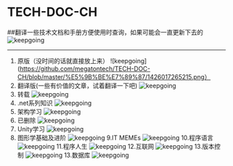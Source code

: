 # TECH-DOC-CH
##翻译一些技术文档和手册方便使用时查询，如果可能会一直更新下去的
![keepgoing](https://github.com/megatontech/TECH-DOC-CH/blob/master/%E5%9B%BE%E7%89%87/trying.png)
***
1. 原版（没时间的话就直接放上来）
![keepgoing](https://github.com/megatontech/TECH-DOC-CH/blob/master/%E5%9B%BE%E7%89%87/1426017265215.png）
2. 翻译版(一些有价值的文章，试着翻译一下吧)
![keepgoing](https://github.com/megatontech/TECH-DOC-CH/blob/master/%E5%9B%BE%E7%89%87/12612881707186780.jpg)
3. 转载
![keepgoing](https://github.com/megatontech/TECH-DOC-CH/blob/master/ITMEME/1460401578164.jpg)
4. .net系列知识
![keepgoing](https://github.com/megatontech/TECH-DOC-CH/blob/master/ITMEME/1436920493099.png)
5. 架构学习
![keepgoing](https://github.com/megatontech/TECH-DOC-CH/blob/master/%E5%9B%BE%E7%89%87/20151116223235.jpg)
6. 已删除
![keepgoing](https://github.com/megatontech/TECH-DOC-CH/blob/master/%E5%9B%BE%E7%89%87/lvba.png)
7. Unity学习
![keepgoing](https://github.com/megatontech/TECH-DOC-CH/blob/master/%E5%9B%BE%E7%89%87/1426086416097.gif)
8. 图形学基础及进阶
 ![keepgoing](https://github.com/megatontech/TECH-DOC-CH/blob/master/%E5%9B%BE%E7%89%87/1452592647628.gif)
9.IT MEMEs
 ![keepgoing](https://github.com/megatontech/TECH-DOC-CH/blob/master/ITMEME/1461817206155.jpg)
10.程序语言
 ![keepgoing](https://github.com/megatontech/TECH-DOC-CH/blob/master/%E5%9B%BE%E7%89%87/7d6fa52d-4b2f-4332-b8b3-abb218a1580a.png)
11.程序人生
 ![keepgoing](https://github.com/megatontech/TECH-DOC-CH/blob/master/%E5%9B%BE%E7%89%87/Logo.gif)
12.互联网
 ![keepgoing](https://github.com/megatontech/TECH-DOC-CH/blob/master/%E5%9B%BE%E7%89%87/1450913793634.jpg)
13.版本控制
 ![keepgoing](https://github.com/megatontech/TECH-DOC-CH/blob/master/%E5%9B%BE%E7%89%87/1426086416097.gif)
13.数据库
 ![keepgoing](https://github.com/megatontech/TECH-DOC-CH/blob/master/%E5%9B%BE%E7%89%87/howtolearnmysql.jpg)

